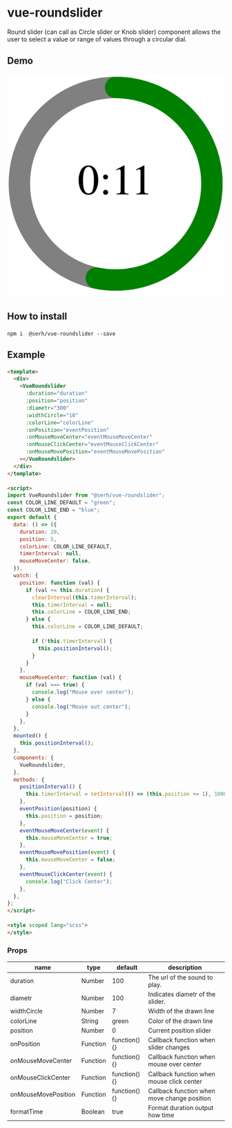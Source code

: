 # vue-roundslider

Round slider (can call as Circle slider or Knob slider) component allows the user to select a value or range of values through a circular dial.

## Demo

![alt Image slider](assets/slider.png)

## How to install

`npm i  @serh/vue-roundslider --save`

## Example

```html
<template>
  <div>
    <VueRoundslider
      :duration="duration"
      :position="position"
      :diametr="300"
      :widthCircle="10"
      :colorLine="colorLine"
      :onPosition="eventPosition"
      :onMouseMoveCenter="eventMouseMoveCenter"
      :onMouseClickCenter="eventMouseClickCenter"
      :onMouseMovePosition="eventMouseMovePosition"
    ></VueRoundslider>
  </div>
</template>

<script>
import VueRoundslider from "@serh/vue-roundslider";
const COLOR_LINE_DEFAULT = "green";
const COLOR_LINE_END = "blue";
export default {
  data: () => ({
    duration: 20,
    position: 5,
    colorLine: COLOR_LINE_DEFAULT,
    timerInterval: null,
    mouseMoveCenter: false,
  }),
  watch: {
    position: function (val) {
      if (val >= this.duration) {
        clearInterval(this.timerInterval);
        this.timerInterval = null;
        this.colorLine = COLOR_LINE_END;
      } else {
        this.colorLine = COLOR_LINE_DEFAULT;

        if (!this.timerInterval) {
          this.positionInterval();
        }
      }
    },
    mouseMoveCenter: function (val) {
      if (val === true) {
        console.log("Mouse over center");
      } else {
        console.log("Mouse out center");
      }
    },
  },
  mounted() {
    this.positionInterval();
  },
  components: {
    VueRoundslider,
  },
  methods: {
    positionInterval() {
      this.timerInterval = setInterval(() => (this.position += 1), 1000);
    },
    eventPosition(position) {
      this.position = position;
    },
    eventMouseMoveCenter(event) {
      this.mouseMoveCenter = true;
    },
    eventMouseMovePosition(event) {
      this.mouseMoveCenter = false;
    },
    eventMouseClickCenter(event) {
      console.log("Click Center");
    },
  },
};
</script>

<style scoped lang="scss">
</style>

```

### Props

| name              | type           | default      | description
| --- | --- | --- | --- |
| duration | Number | 100 | The url of the sound to play.| The max property indicates the maximum value of the slider. |
| diametr | Number | 100 | Indicates diametr of the slider. |
| widthCircle | Number | 7 | Width of the drawn line |
| colorLine | String | green | Color of the drawn line | 
| position | Number | 0 | Current position slider | 
| onPosition | Function | function(){} | Callback function when slider changes |
| onMouseMoveCenter | Function | function(){} | Callback function when mouse over center |
| onMouseClickCenter | Function | function(){} | Callback function when mouse click center |
| onMouseMovePosition | Function | function(){} | Callback function when move change position |
| formatTime | Boolean | true | Format duration output how time |

